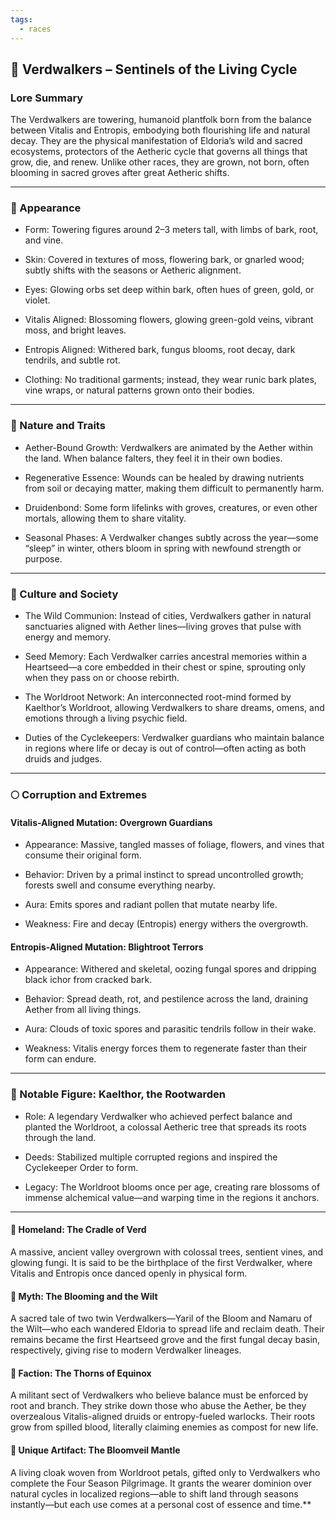 ```yaml
---
tags:
  - races
---
```

## 🌿 Verdwalkers – Sentinels of the Living Cycle

### Lore Summary

The Verdwalkers are towering, humanoid plantfolk born from the balance between Vitalis and Entropis, embodying both flourishing life and natural decay. They are the physical manifestation of Eldoria’s wild and sacred ecosystems, protectors of the Aetheric cycle that governs all things that grow, die, and renew. Unlike other races, they are grown, not born, often blooming in sacred groves after great Aetheric shifts.

---

### 🌱 Appearance

- Form: Towering figures around 2–3 meters tall, with limbs of bark, root, and vine.  
      
    
- Skin: Covered in textures of moss, flowering bark, or gnarled wood; subtly shifts with the seasons or Aetheric alignment.  
      
    
- Eyes: Glowing orbs set deep within bark, often hues of green, gold, or violet.  
      
    
- Vitalis Aligned: Blossoming flowers, glowing green-gold veins, vibrant moss, and bright leaves.  
      
    
- Entropis Aligned: Withered bark, fungus blooms, root decay, dark tendrils, and subtle rot.  
      
    
- Clothing: No traditional garments; instead, they wear runic bark plates, vine wraps, or natural patterns grown onto their bodies.  
      
    

---

### 🍃 Nature and Traits

- Aether-Bound Growth: Verdwalkers are animated by the Aether within the land. When balance falters, they feel it in their own bodies.  
      
    
- Regenerative Essence: Wounds can be healed by drawing nutrients from soil or decaying matter, making them difficult to permanently harm.  
      
    
- Druidenbond: Some form lifelinks with groves, creatures, or even other mortals, allowing them to share vitality.  
      
    
- Seasonal Phases: A Verdwalker changes subtly across the year—some “sleep” in winter, others bloom in spring with newfound strength or purpose.  
      
    

---

### 🌾 Culture and Society

- The Wild Communion: Instead of cities, Verdwalkers gather in natural sanctuaries aligned with Aether lines—living groves that pulse with energy and memory.  
      
    
- Seed Memory: Each Verdwalker carries ancestral memories within a Heartseed—a core embedded in their chest or spine, sprouting only when they pass on or choose rebirth.  
      
    
- The Worldroot Network: An interconnected root-mind formed by Kaelthor’s Worldroot, allowing Verdwalkers to share dreams, omens, and emotions through a living psychic field.  
      
    
- Duties of the Cyclekeepers: Verdwalker guardians who maintain balance in regions where life or decay is out of control—often acting as both druids and judges.  
      
    

---

### 🌕 Corruption and Extremes

#### Vitalis-Aligned Mutation: Overgrown Guardians

- Appearance: Massive, tangled masses of foliage, flowers, and vines that consume their original form.  
      
    
- Behavior: Driven by a primal instinct to spread uncontrolled growth; forests swell and consume everything nearby.  
      
    
- Aura: Emits spores and radiant pollen that mutate nearby life.  
      
    
- Weakness: Fire and decay (Entropis) energy withers the overgrowth.  
      
    

#### Entropis-Aligned Mutation: Blightroot Terrors

- Appearance: Withered and skeletal, oozing fungal spores and dripping black ichor from cracked bark.  
      
    
- Behavior: Spread death, rot, and pestilence across the land, draining Aether from all living things.  
      
    
- Aura: Clouds of toxic spores and parasitic tendrils follow in their wake.  
      
    
- Weakness: Vitalis energy forces them to regenerate faster than their form can endure.  
      
    

---

### 🌳 Notable Figure: Kaelthor, the Rootwarden

- Role: A legendary Verdwalker who achieved perfect balance and planted the Worldroot, a colossal Aetheric tree that spreads its roots through the land.  
      
    
- Deeds: Stabilized multiple corrupted regions and inspired the Cyclekeeper Order to form.  
      
    
- Legacy: The Worldroot blooms once per age, creating rare blossoms of immense alchemical value—and warping time in the regions it anchors.  
      
    

---

#### 🌲 Homeland: The Cradle of Verd

A massive, ancient valley overgrown with colossal trees, sentient vines, and glowing fungi. It is said to be the birthplace of the first Verdwalker, where Vitalis and Entropis once danced openly in physical form.

#### 🧬 Myth: The Blooming and the Wilt

A sacred tale of two twin Verdwalkers—Yaril of the Bloom and Namaru of the Wilt—who each wandered Eldoria to spread life and reclaim death. Their remains became the first Heartseed grove and the first fungal decay basin, respectively, giving rise to modern Verdwalker lineages.

#### 🍂 Faction: The Thorns of Equinox

A militant sect of Verdwalkers who believe balance must be enforced by root and branch. They strike down those who abuse the Aether, be they overzealous Vitalis-aligned druids or entropy-fueled warlocks. Their roots grow from spilled blood, literally claiming enemies as compost for new life.

#### 🌺 Unique Artifact: The Bloomveil Mantle

A living cloak woven from Worldroot petals, gifted only to Verdwalkers who complete the Four Season Pilgrimage. It grants the wearer dominion over natural cycles in localized regions—able to shift land through seasons instantly—but each use comes at a personal cost of essence and time.**

